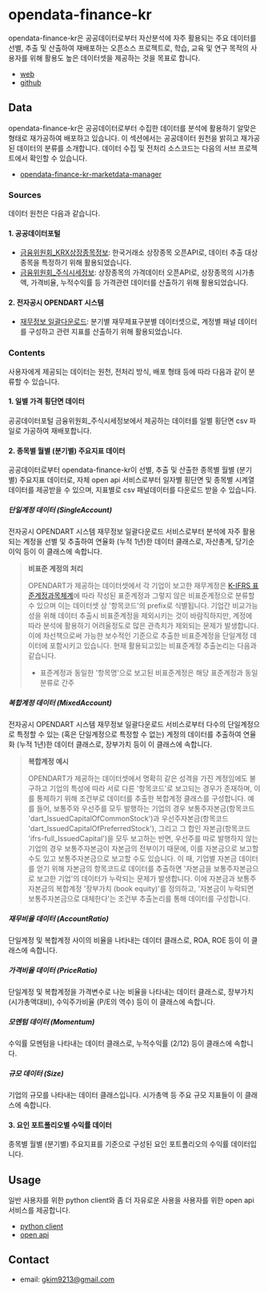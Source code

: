 # opendata-finance-kr

opendata-finance-kr은 공공데이터로부터 자산분석에 자주 활용되는 주요 데이터를 선별, 추출 및 산출하여 재배포하는 오픈소스 프로젝트로,
학습, 교육 및 연구 목적의 사용자를 위해 활용도 높은 데이터셋을 제공하는 것을 목표로 합니다.

- [web](http://www.opendata-finance-kr.com)
- [github](https://github.com/ghkim9213/opendata-finance-kr)

## Data

opendata-finance-kr은 공공데이터로부터 수집한 데이터를 분석에 활용하기 알맞은 형태로 재가공하여 배포하고 있습니다. 이 섹션에서는 공공데이터 원천을 밝히고 재가공된 데이터의 분류를 소개합니다. 데이터 수집 및 전처리 소스코드는 다음의 서브 프로젝트에서 확인할 수 있습니다.

- [opendata-finance-kr-marketdata-manager](https://github.com/ghkim9213/opendata-finance-kr-marketdata-manager)

### Sources

데이터 원천은 다음과 같습니다.

#### 1. 공공데이터포털

- [금융위원회_KRX상장종목정보](https://www.data.go.kr/tcs/dss/selectApiDataDetailView.do?publicDataPk=15094775): 한국거래소 상장종목 오픈API로, 데이터 추출 대상 종목을 특정하기 위해 활용되었습니다.
- [금융위원회_주식시세정보](https://www.data.go.kr/tcs/dss/selectApiDataDetailView.do?publicDataPk=15094808): 상장종목의 가격데이터 오픈API로, 상장종목의 시가총액, 가격비율, 누적수익률 등 가격관련 데이터를 산출하기 위해 활용되었습니다.

#### 2. 전자공시 OPENDART 시스템

- [재무정보 일괄다운로드](https://opendart.fss.or.kr/disclosureinfo/fnltt/dwld/main.do): 분기별 재무제표구분별 데이터셋으로, 계정별 패널 데이터를 구성하고 관련 지표를 산출하기 위해 활용되었습니다.


### Contents

사용자에게 제공되는 데이터는 원천, 전처리 방식, 배포 형태 등에 따라 다음과 같이 분류할 수 있습니다.

#### 1. 일별 가격 횡단면 데이터

공공데이터포털 금융위원회_주식시세정보에서 제공하는 데이터를 일별 횡단면 csv 파일로 가공하여 재배포합니다.


#### 2. 종목별 월별 (분기별) 주요지표 데이터

공공데이터로부터 opendata-finance-kr이 선별, 추출 및 산출한 종목별 월별 (분기별) 주요지표 데이터로, 자체 open api 서비스로부터 일자별 횡단면 및 종목별 시계열 데이터를 제공받을 수 있으며, 지표별로 csv 패널데이터를 다운로드 받을 수 있습니다.

##### 단일계정 데이터 (SingleAccount)

전자공시 OPENDART 시스템 재무정보 일괄다운로드 서비스로부터 분석에 자주 활용되는 계정을 선별 및 추출하여 연율화 (누적 1년)한 데이터 클래스로, 자산총계, 당기순이익 등이 이 클래스에 속합니다.

  > **비표준 계정의 처리**
  >
  > OPENDART가 제공하는 데이터셋에서 각 기업이 보고한 재무계정은 [K-IFRS 표준계정과목체계](https://www.fss.or.kr/fss/bbs/B0000151/list.do?menuNo=200626)에 따라 작성된 표준계정과 그렇지 않은 비표준계정으로 분류할 수 있으며 이는 데이터셋 상 '항목코드'의 prefix로 식별됩니다. 기업간 비교가능성을 위해 데이터 추출시 비표준계정을 제외시키는 것이 바람직하지만, 계정에 따라 분석에 활용하기 어려울정도로 많은 관측치가 제외되는 문제가 발생합니다. 이에 차선책으로써 가능한 보수적인 기준으로 추출한 비표준계정을 단일계정 데이터에 포함시키고 있습니다. 현재 활용되고있는 비표준계정 추출논리는 다음과 같습니다.
  >  - 표준계정과 동일한 '항목명'으로 보고된 비표준계정은 해당 표준계정과 동일 분류로 간주

##### 복합계정 데이터 (MixedAccount)

전자공시 OPENDART 시스템 재무정보 일괄다운로드 서비스로부터 다수의 단일계정으로 특정할 수 있는 (혹은 단일계정으로 특정할 수 없는) 계정의 데이터를 추출하여 연율화 (누적 1년)한 데이터 클래스로, 장부가치 등이 이 클래스에 속합니다.

  > **복합계정 예시**
  > 
  > OPENDART가 제공하는 데이터셋에서 명확히 같은 성격을 가진 계정임에도 불구하고 기업의 특성에 따라 서로 다른 '항목코드'로 보고되는 경우가 존재하며, 이를 통제하기 위해 조건부로 데이터를 추출한 복합계정 클래스를 구성합니다. 예를 들어, 보통주와 우선주를 모두 발행하는 기업의 경우 보통주자본금(항목코드 'dart_IssuedCapitalOfCommonStock')과 우선주자본금(항목코드 'dart_IssuedCapitalOfPreferredStock'), 그리고 그 합인 자본금(항목코드 'ifrs-full_IssuedCapital')을 모두 보고하는 반면, 우선주를 따로 발행하지 않는 기업의 경우 보통주자본금이 자본금의 전부이기 때문에, 이를 자본금으로 보고할 수도 있고 보통주자본금으로 보고할 수도 있습니다. 이 때, 기업별 자본금 데이터를 얻기 위해 자본금의 항목코드로 데이터를 추출하면 '자본금을 보통주자본금으로 보고한 기업'의 데이터가 누락되는 문제가 발생합니다. 이에 자본금과 보통주자본금의 복합계정 '장부가치 (book equity)'를 정의하고, '자본금이 누락되면 보통주자본금으로 대체한다'는 조건부 추출논리를 통해 데이터를 구성합니다.

##### 재무비율 데이터 (AccountRatio)

단일계정 및 복합계정 사이의 비율을 나타내는 데이터 클래스로, ROA, ROE 등이 이 클래스에 속합니다.


##### 가격비율 데이터 (PriceRatio)

단일계정 및 복합계정을 가격변수로 나눈 비율을 나타내는 데이터 클래스로, 장부가치 (시가총액대비), 수익주가비율 (P/E의 역수) 등이 이 클래스에 속합니다.

##### 모멘텀 데이터 (Momentum)

수익률 모멘텀을 나타내는 데이터 클래스로, 누적수익률 (2/12) 등이 클래스에 속합니다.

##### 규모 데이터 (Size)

기업의 규모를 나타내는 데이터 클래스입니다. 시가총액 등 주요 규모 지표들이 이 클래스에 속합니다.

#### 3. 요인 포트폴리오별 수익률 데이터

종목별 월별 (분기별) 주요지표를 기준으로 구성된 요인 포트폴리오의 수익률 데이터입니다.

## Usage

일반 사용자를 위한 python client와 좀 더 자유로운 사용을 사용자를 위한 open api 서비스를 제공합니다.

- [python client](http://www.opendata-finance-kr.com/documentations)
- [open api](http://www.opendata-finance-kr.com/documentations?api=true)

## Contact
- email: gkim9213@gmail.com
